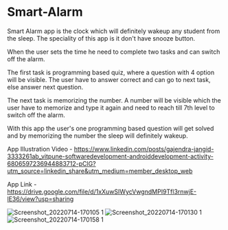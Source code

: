 # Smart-Alarm

Smart Alarm app is the clock which will definitely wakeup any student from the sleep. The speciality of this app is it don't have snooze button. 

When the user sets the time he need to complete two tasks and can switch off the alarm.

The first task is programming based quiz, where a question with 4 option will be visible. The user have to answer correct and can go to next task, else answer next question.

The next task is memorizing the number. A number will be visible which the user have to memorize and type it again and need to reach till 7th level to switch off the alarm.

With this app the user's one programming based question will get solved and by memorizing the number the sleep will definitely wakeup.

App Illustration Video - https://www.linkedin.com/posts/gajendra-jangid-3333261ab_vitpune-softwaredevelopment-androiddevelopment-activity-6806597236944883712-pClG?utm_source=linkedin_share&utm_medium=member_desktop_web

App Link - https://drive.google.com/file/d/1xXuwSIWycVwgndMPI9Tfl3rnwjE-lE36/view?usp=sharing

![Screenshot_20220714-170105 1](https://user-images.githubusercontent.com/89866416/178979844-edeca56f-3c5d-4ab1-9574-6b8e4442bf17.jpg)
![Screenshot_20220714-170130 1](https://user-images.githubusercontent.com/89866416/178979926-d257410f-d328-417e-aa9d-4555139c237b.jpg)
![Screenshot_20220714-170158 1](https://user-images.githubusercontent.com/89866416/178979986-866a56a6-0d4a-4871-aec9-a34c06223acc.jpg)


